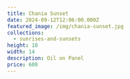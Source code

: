 ```yaml
---
title: Chania Sunset
date: 2024-09-12T12:06:00.000Z
featured_image: /img/chania-sunset.jpg
collections:
  - sunrises-and-sunsets
height: 18
width: 14
description: Oil on Panel
price: 600
---
```

